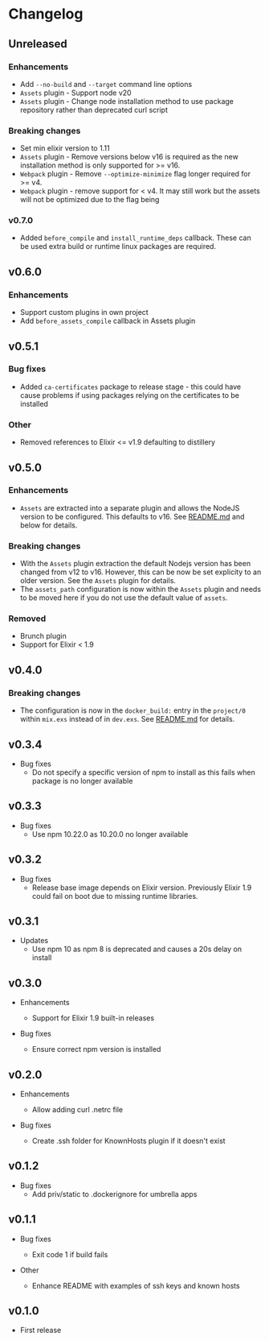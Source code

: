 # Changelog

## Unreleased

### Enhancements
* Add `--no-build` and `--target` command line options
* `Assets` plugin - Support node v20
* `Assets` plugin - Change node installation method to use package repository rather than deprecated curl script

### Breaking changes
* Set min elixir version to 1.11
* `Assets` plugin - Remove versions below v16 is required as the new installation method
  is only supported for >= v16.
* `Webpack` plugin - Remove `--optimize-minimize` flag longer required for >= v4.
* `Webpack` plugin - remove support for < v4.  It may still work but the assets will not be optimized due to
  the flag being

### v0.7.0
* Added `before_compile` and `install_runtime_deps` callback.  These can be used extra build or runtime
  linux packages are required.

## v0.6.0

### Enhancements
* Support custom plugins in own project
* Add `before_assets_compile` callback in Assets plugin

## v0.5.1

### Bug fixes
* Added `ca-certificates` package to release stage - this could have cause problems if using packages relying on the certificates to be installed

### Other
* Removed references to Elixir <= v1.9 defaulting to distillery

## v0.5.0

### Enhancements
* `Assets` are extracted into a separate plugin and allows the NodeJS version to be configured.  This defaults to v16.
See [README.md](README.md) and below for details.

### Breaking changes
* With the `Assets` plugin extraction the default Nodejs version has been changed from v12 to v16.  However, this can
be now be set explicity to an older version.  See the `Assets` plugin for details.
* The `assets_path` configuration is now within the `Assets` plugin and needs to be moved here if you do not use the default value of `assets`.

### Removed
* Brunch plugin
* Support for Elixir < 1.9

## v0.4.0
### Breaking changes
* The configuration is now in the `docker_build:` entry in the `project/0` within `mix.exs` instead of in `dev.exs`.
See [README.md](README.md) for details.

## v0.3.4

* Bug fixes
  * Do not specify a specific version of npm to install as this fails when
  package is no longer available

## v0.3.3

* Bug fixes
  * Use npm 10.22.0 as 10.20.0 no longer available

## v0.3.2

* Bug fixes
  * Release base image depends on Elixir version.  Previously Elixir 1.9 could fail
  on boot due to missing runtime libraries.

## v0.3.1

* Updates
  * Use npm 10 as npm 8 is deprecated and causes a 20s delay on install

## v0.3.0

* Enhancements
  * Support for Elixir 1.9 built-in releases

* Bug fixes
  * Ensure correct npm version is installed

## v0.2.0

* Enhancements
  * Allow adding curl .netrc file

* Bug fixes
  * Create .ssh folder for KnownHosts plugin if it doesn't exist


## v0.1.2

* Bug fixes
  * Add priv/static to .dockerignore for umbrella apps

## v0.1.1

* Bug fixes
  * Exit code 1 if build fails

* Other
  * Enhance README with examples of ssh keys and known hosts

## v0.1.0

* First release
